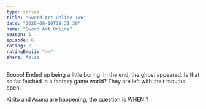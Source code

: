 ```yaml
---
type: series
title: "Sword Art Online 1x6"
date: "2020-08-10T19:31:30"
name: "Sword Art Online"
season: 1
episode: 6
rating: 2
ratingEmoji: "⭐️⭐️"
share: false
---
```


Boooo! Ended up being a little boring. In the end, the ghost appeared. Is that so far fetched in a fantasy game world? They are left with their mouths open.

Kirito and Asuna are happening, the question is WHEN!?
